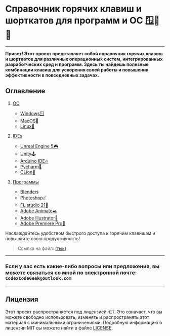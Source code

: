 # Справочник горячих клавиш и шорткатов для программ и ОС 🪟🍎🐧
___

__Привет! Этот проект представляет собой справочник горячих клавиш и шорткатов
для различных операционных систем, интегрированных разработческих сред
и программ. Здесь ты найдешь полезные комбинации клавиш для ускорения своей работы и повышения эффективности в повседневных задачах.__



## Оглавление

1. [ОС](#os)
    - [Windows🪟](#windows)
    - [MacOS🍎](#macos)
    - [Linux🐧](#linux)


2. [IDEs](#ide)
    - [Unreal Engine 5🎮](#unreal-engine-5)
    - [Unity🕹️](#unity)
    - [Arduino IDE🔥](#arduino)
    - [Pycharm🐍](#pycharm)
    - [CLion🔧](#clion)


3. [Программы](#programs)
    - [Blender🌀](#blender)
    - [Photoshop☄️](#photoshop)
    - [FL studio 21🍓](#fl-studio-21)
    - [Adobe Animate✒️](#adobe-animate)
    - [Adobe Illustrator🎨](#adobe-illustrator)
    - [Adobe Premiere Pro🎥](#adobe-premiere-pro)
   

Наслаждайтесь удобством быстрого доступа к горячим клавишам и повышайте свою продуктивность!


> Ссылка на файл: [(тык)](./HotKeys_ru.md)

___

### Если у вас есть какие-либо вопросы или предложения, вы можете связаться со мной по электронной почте: `CodexCodeGeek@outlook.com`
___
## Лицензия 

Этот проект распространяется под лицензией `MIT`. 
Это означает, что вы можете свободно использовать, изменять и распространять этот материал с минимальными ограничениями.
Подробную информацию о лицензии MIT вы можете найти в файле [LICENSE](./LICENSE).
